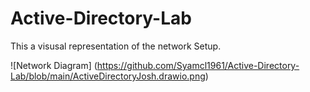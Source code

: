 # Active-Directory-Lab



This a visusal representation of the network Setup.


![Network Diagram] (https://github.com/Syamcl1961/Active-Directory-Lab/blob/main/ActiveDirectoryJosh.drawio.png) 
